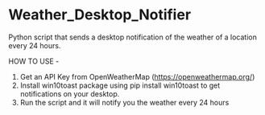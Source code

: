 # Weather_Desktop_Notifier
Python script that sends a desktop notification of the weather of a location every 24 hours.

HOW TO USE -
1. Get an API Key from OpenWeatherMap (https://openweathermap.org/)
2. Install win10toast package using pip install win10toast to get notifications on your desktop.
3. Run the script and it will notify you the weather every 24 hours
